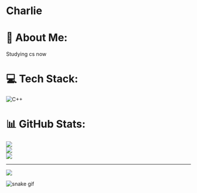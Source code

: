 # Charlie
# 💫 About Me:
Studying cs now


# 💻 Tech Stack:
![C++](https://img.shields.io/badge/c++-%2300599C.svg?style=for-the-badge&logo=c%2B%2B&logoColor=white)


# 📊 GitHub Stats:
![](https://github-readme-stats.vercel.app/api?username=ChArlieXiAo0403&theme=dark&hide_border=false&include_all_commits=false&count_private=false)<br/>
![](https://nirzak-streak-stats.vercel.app/?user=ChArlieXiAo0403&theme=dark&hide_border=false)<br/>
![](https://github-readme-stats.vercel.app/api/top-langs/?username=ChArlieXiAo0403&theme=dark&hide_border=false&include_all_commits=false&count_private=false&layout=compact)

---
[![](https://visitcount.itsvg.in/api?id=ChArlieXiAo0403&icon=0&color=0)](https://visitcount.itsvg.in)

<!-- Proudly created with GPRM ( https://gprm.itsvg.in ) -->
![snake gif](https://github.com/C/ChArlieXiAo0403/blob/output/github-snake-dark.svg)
